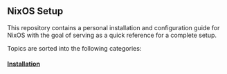 ## NixOS Setup

This repository contains a personal installation and configuration guide for NixOS with the goal of serving as a quick reference for a complete setup.

Topics are sorted into the following categories:

#### [Installation](https://github.com/fritzali/nixos/blob/main/INSTALL.md)

